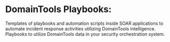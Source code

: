# DomainTools Playbooks:
Templates of playbooks and automation scripts inside SOAR applications to automate incident response activities utilizing DomainTools intelligence.
Playbooks to utilize DomainTools data in your security orchestration system.
